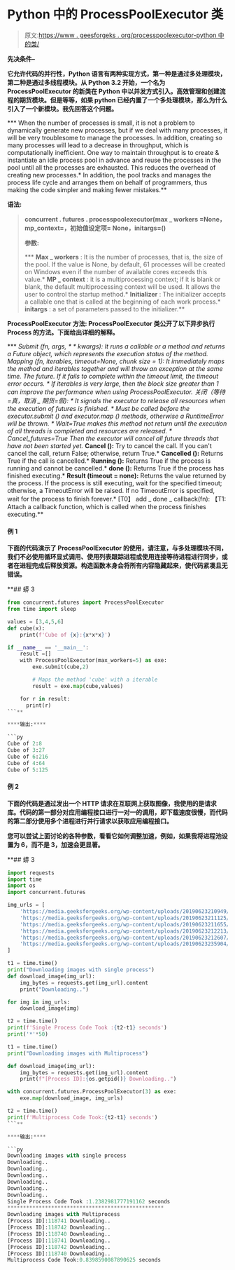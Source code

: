 # Python 中的 ProcessPoolExecutor 类

> 原文:[https://www . geesforgeks . org/processpoolexecutor-python 中的类/](https://www.geeksforgeeks.org/processpoolexecutor-class-in-python/)

**先决条件–**[](https://www.geeksforgeeks.org/multiprocessing-python-set-1/)

**它允许代码的并行性，Python 语言有两种实现方式，第一种是通过多处理模块，第二种是通过多线程模块。从 Python 3.2 开始，一个名为 **ProcessPoolExecutor** 的新类在 Python 中以并发方式引入。高效管理和创建流程的期货模块。但是等等，如果 python 已经内置了一个多处理模块，那么为什么引入了一个新模块。我先回答这个问题。**

***   When the number of processes is small, it is not a problem to dynamically generate new processes, but if we deal with many processes, it will be very troublesome to manage the processes. In addition, creating so many processes will lead to a decrease in throughput, which is computationally inefficient. One way to maintain throughput is to create & instantiate an idle process pool in advance and reuse the processes in the pool until all the processes are exhausted. This reduces the overhead of creating new processes.*   In addition, the pool tracks and manages the process life cycle and arranges them on behalf of programmers, thus making the code simpler and making fewer mistakes.**

****语法:****

> **concurrent . futures . processpoolexecutor(max _ workers =None，mp_context=，初始值设定项= None，initargs=()**
> 
> ****参数:****
> 
> ***   **Max _ workers** : It is the number of processes, that is, the size of the pool. If the value is None, by default, 61 processes will be created on Windows even if the number of available cores exceeds this value.*   **MP _ context** : it is a multiprocessing context; if it is blank or blank, the default multiprocessing context will be used. It allows the user to control the startup method.*   **Initializer** : The initializer accepts a callable one that is called at the beginning of each work process.*   **initargs** : a set of parameters passed to the initializer.**

****ProcessPoolExecutor 方法:** ProcessPoolExecutor 类公开了以下异步执行 Process 的方法。下面给出详细的解释。**

***   **Submit (fn, *args, * * kwargs):** It runs a callable or a method and returns a Future object, which represents the execution status of the method.*   **Mapping (fn, *iterables, timeout=None, chunk size = 1):** It immediately maps the method and iterables together and will throw an exception at the same time. The future. If it fails to complete within the timeout limit, the timeout error occurs.
    *   If iterables is very large, then the block size greater than 1 can improve the performance when using ProcessPoolExecutor.*   **关闭（等待=真，*取消 _ 期货=假):**
    *   It signals the executor to release all resources when the execution of futures is finished.
    *   Must be called before the executor.submit () and executor.map () methods, otherwise a RuntimeError will be thrown.
    *   Wait=True makes this method not return until the execution of all threads is completed and resources are released.
    *   Cancel_futures=True Then the executor will cancel all future threads that have not been started yet.*   **Cancel ():** Try to cancel the call. If you can't cancel the call, return False; otherwise, return True.*   **Cancelled ():** Returns True if the call is cancelled.*   **Running ():** Returns True if the process is running and cannot be cancelled.*   **done ():** Returns True if the process has finished executing.*   **Result (timeout = none):** Returns the value returned by the process. If the process is still executing, wait for the specified timeout; otherwise, a TimeoutError will be raised. If no TimeoutError is specified, wait for the process to finish forever.*   [T0】 add _ done _ callback(fn): 【T1: Attach a callback function, which is called when the process finishes executing.**

#### **例 1**

**下面的代码演示了 ProcessPoolExecutor 的使用，请注意，与多处理模块不同，我们不必使用循环显式调用、使用列表跟踪进程或使用连接等待进程进行同步，或者在进程完成后释放资源。构造函数本身会将所有内容隐藏起来，使代码紧凑且无错误。**

 **## 蟒 3

```py
from concurrent.futures import ProcessPoolExecutor
from time import sleep

values = [3,4,5,6]
def cube(x):
    print(f'Cube of {x}:{x*x*x}')

if __name__ == '__main__':
    result =[]
    with ProcessPoolExecutor(max_workers=5) as exe:
        exe.submit(cube,2)

        # Maps the method 'cube' with a iterable
        result = exe.map(cube,values)

    for r in result:
      print(r)
```** 

****输出:****

```py
Cube of 2:8
Cube of 3:27
Cube of 6:216
Cube of 4:64
Cube of 5:125
```

#### **例 2**

**下面的代码是通过发出一个 HTTP 请求在互联网上获取图像，我使用的是请求库。代码的第一部分对应用编程接口进行一对一的调用，即下载速度很慢，而代码的第二部分使用多个进程进行并行请求以获取应用编程接口。**

**您可以尝试上面讨论的各种参数，看看它如何调整加速，例如，如果我将进程池设置为 6，而不是 3，加速会更显著。**

 **## 蟒 3

```py
import requests
import time
import os
import concurrent.futures

img_urls = [
    'https://media.geeksforgeeks.org/wp-content/uploads/20190623210949/download21.jpg',
    'https://media.geeksforgeeks.org/wp-content/uploads/20190623211125/d11.jpg',
    'https://media.geeksforgeeks.org/wp-content/uploads/20190623211655/d31.jpg',
    'https://media.geeksforgeeks.org/wp-content/uploads/20190623212213/d4.jpg',
    'https://media.geeksforgeeks.org/wp-content/uploads/20190623212607/d5.jpg',
    'https://media.geeksforgeeks.org/wp-content/uploads/20190623235904/d6.jpg',
]

t1 = time.time()
print("Downloading images with single process")
def download_image(img_url):
    img_bytes = requests.get(img_url).content
    print("Downloading..")

for img in img_urls:
    download_image(img)

t2 = time.time()
print(f'Single Process Code Took :{t2-t1} seconds')
print('*'*50)

t1 = time.time()
print("Downloading images with Multiprocess")

def download_image(img_url):
    img_bytes = requests.get(img_url).content
    print(f"[Process ID]:{os.getpid()} Downloading..")

with concurrent.futures.ProcessPoolExecutor(3) as exe:
    exe.map(download_image, img_urls)

t2 = time.time()
print(f'Multiprocess Code Took:{t2-t1} seconds')
```** 

****输出:****

```py
Downloading images with single process
Downloading..
Downloading..
Downloading..
Downloading..
Downloading..
Downloading..
Single Process Code Took :1.2382981777191162 seconds
**************************************************
Downloading images with Multiprocess
[Process ID]:118741 Downloading..
[Process ID]:118742 Downloading..
[Process ID]:118740 Downloading..
[Process ID]:118741 Downloading..
[Process ID]:118742 Downloading..
[Process ID]:118740 Downloading..
Multiprocess Code Took:0.8398590087890625 seconds
```